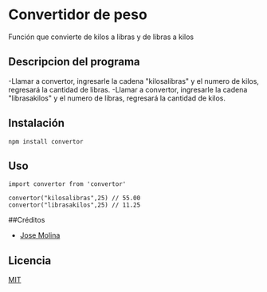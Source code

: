 # Convertidor de peso

Función que convierte de kilos a libras y de libras a kilos

## Descripcion del programa

-Llamar a convertor, ingresarle la cadena "kilosalibras" y el numero de kilos, regresará la cantidad de libras.
-Llamar a convertor, ingresarle la cadena "librasakilos" y el numero de libras, regresará la cantidad de kilos.

## Instalación

```
npm install convertor
```

## Uso

```
import convertor from 'convertor'

convertor("kilosalibras",25) // 55.00
convertor("librasakilos",25) // 11.25
```

##Créditos

- [Jose Molina](https://www.facebook.com/joeyandcely)

## Licencia

[MIT](https://opensource.org/licenses/MIT)